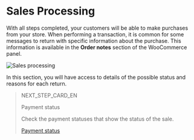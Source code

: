 # Sales Processing

With all steps completed, your customers will be able to make purchases from your store. When performing a transaction, it is common for some messages to return with specific information about the purchase. This information is available in the **Order notes** section of the WooCommerce panel.

![Sales processing](/images/woocomerce/en_order_notes_03.png)

In this section, you will have access to details of the possible status and reasons for each return.

> NEXT_STEP_CARD_EN
>
> Payment status
>
> Check the payment statuses that show the status of the sale.
>
> [Payment status](https://www.mercadopago[FAKER][URL][DOMAIN]/developers/en/guides/plugins/woocommerce/faq)